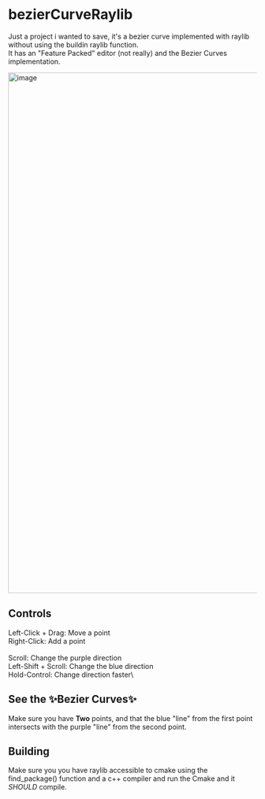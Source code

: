 # bezierCurveRaylib
Just a project i wanted to save, it's a bezier curve implemented with raylib without using the buildin raylib function.\
It has an "Feature Packed" editor (not really) and the Bezier Curves implementation.

<img width="1900" height="1057" alt="image" src="https://github.com/user-attachments/assets/37da5735-574a-42dd-96d8-71d8e6919c64" />

## Controls
Left-Click + Drag: Move a point\
Right-Click: Add a point\
\
Scroll: Change the purple direction\
Left-Shift + Scroll: Change the blue direction\
Hold-Control: Change direction faster\

## See the ✨Bezier Curves✨
Make sure you have **Two** points, and that the blue "line" from the first point intersects with the purple "line" from the second point.

## Building
Make sure you you have raylib accessible to cmake using the find_package() function and a c++ compiler and run the Cmake and it *SHOULD* compile. 
